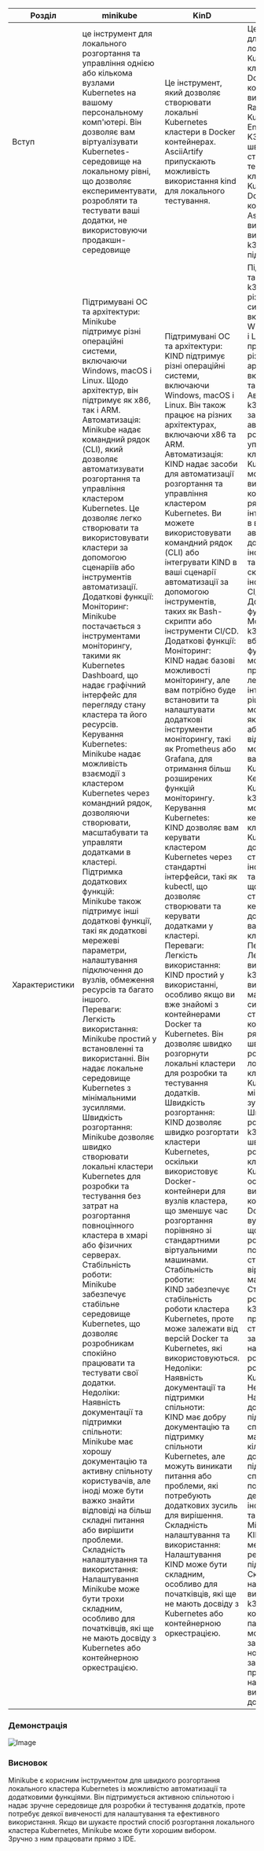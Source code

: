 | Розділ         | minikube | KinD | k3d |
|----------------|----------|------|-----|
| Вступ          | це інструмент для локального розгортання та управління однією або кількома вузлами Kubernetes на вашому персональному комп'ютері. Він дозволяє вам віртуалізувати Kubernetes-середовище на локальному рівні, що дозволяє експериментувати, розробляти та тестувати ваші додатки, не використовуючи продакшн-середовище | Це інструмент, який дозволяє створювати локальні Kubernetes кластери в Docker контейнерах. AsciiArtify припускають можливість використання kind для локального тестування. | Це інструмент для створення локальних Kubernetes кластерів в Docker контейнерах з використанням Rancher Kubernetes Engine (RKE). K3d дозволяє швидко створювати та тестувати кластери Kubernetes у Docker-контейнерах. AsciiArtify також вирішили використовувати k3d для підготовки PoC. |
| Характеристики | Підтримувані ОС та архітектури:<br/>Minikube підтримує різні операційні системи, включаючи Windows, macOS і Linux. Щодо архітектур, він підтримує як x86, так і ARM.<br/>Автоматизація:<br/>Minikube надає командний рядок (CLI), який дозволяє автоматизувати розгортання та управління кластером Kubernetes. Це дозволяє легко створювати та використовувати кластери за допомогою сценаріїв або інструментів автоматизації.<br/>Додаткові функції:<br/>Моніторинг: <br/>Minikube постачається з інструментами моніторингу, такими як Kubernetes Dashboard, що надає графічний інтерфейс для перегляду стану кластера та його ресурсів.<br/>Керування Kubernetes:<br/>Minikube надає можливість взаємодії з кластером Kubernetes через командний рядок, дозволяючи створювати, масштабувати та управляти додатками в кластері.<br/>Підтримка додаткових функцій:<br/> Minikube також підтримує інші додаткові функції, такі як додаткові мережеві параметри, налаштування підключення до вузлів, обмеження ресурсів та багато іншого. <br/>Переваги:<br/>Легкість використання: Minikube простий у встановленні та використанні. Він надає локальне середовище Kubernetes з мінімальними зусиллями.<br/>Швидкість розгортання: <br/>Minikube дозволяє швидко створювати локальні кластери Kubernetes для розробки та тестування без затрат на розгортання повноцінного кластера в хмарі або фізичних серверах.<br/>Стабільність роботи: <br/>Minikube забезпечує стабільне середовище Kubernetes, що дозволяє розробникам спокійно працювати та тестувати свої додатки.<br/>Недоліки:<br/>Наявність документації та підтримки спільноти: <br/>Minikube має хорошу документацію та активну спільноту користувачів, але іноді може бути важко знайти відповіді на більш складні питання або вирішити проблеми. <br/>Складність налаштування та використання:<br/>Налаштування Minikube може бути трохи складним, особливо для початківців, які ще не мають досвіду з Kubernetes або контейнерною оркестрацією. | Підтримувані ОС та архітектури:<br/> KIND підтримує різні операційні системи, включаючи Windows, macOS і Linux. Він також працює на різних архітектурах, включаючи x86 та ARM.<br/>Автоматизація: <br/>KIND надає засоби для автоматизації розгортання та управління кластером Kubernetes. Ви можете використовувати командний рядок (CLI) або інтегрувати KIND в ваші сценарії автоматизації за допомогою інструментів, таких як Bash-скрипти або інструменти CI/CD.<br/>Додаткові функції:<br/>Моніторинг: <br/>KIND надає базові можливості моніторингу, але вам потрібно буде встановити та налаштувати додаткові інструменти моніторингу, такі як Prometheus або Grafana, для отримання більш розширених функцій моніторингу.<br/>Керування Kubernetes: <br/>KIND дозволяє вам керувати кластером Kubernetes через стандартні інтерфейси, такі як kubectl, що дозволяє створювати та керувати додатками у кластері.<br/>Переваги:<br/>Легкість використання: <br/>KIND простий у використанні, особливо якщо ви вже знайомі з контейнерами Docker та Kubernetes. Він дозволяє швидко розгорнути локальні кластери для розробки та тестування додатків.<br/>Швидкість розгортання: <br/>KIND дозволяє швидко розгортати кластери Kubernetes, оскільки використовує Docker-контейнери для вузлів кластера, що зменшує час розгортання порівняно зі стандартними віртуальними машинами.<br/>Стабільність роботи: <br/>KIND забезпечує стабільність роботи кластера Kubernetes, проте може залежати від версій Docker та Kubernetes, які використовуються.<br/>Недоліки:<br/>Наявність документації та підтримки спільноти: <br/>KIND має добру документацію та підтримку спільноти Kubernetes, але можуть виникати питання або проблеми, які потребують додаткових зусиль для вирішення.<br/>Складність налаштування та використання: <br/>Налаштування KIND може бути складним, особливо для початківців, які ще не мають досвіду з Kubernetes або контейнерною оркестрацією. | Підтримувані ОС та архітектури: <br/>k3d підтримує різні операційні системи, включаючи Windows, macOS і Linux. Він також працює на різних архітектурах, включаючи x86 та ARM. <br/>Автоматизація:<br/> k3d надає засоби для автоматизації розгортання та управління кластером Kubernetes. Ви можете використовувати командний рядок (CLI) або інтегрувати k3d в ваші сценарії автоматизації за допомогою інструментів, таких як Bash-скрипти або інструменти CI/CD.<br/>Додаткові функції:<br/>Моніторинг: <br/>k3d не має вбудованих функцій моніторингу, проте ви можете легко інтегрувати рішення моніторингу, такі як Prometheus або Grafana, для відстеження та моніторингу вашого кластера Kubernetes. <br/>Керування Kubernetes: <br/>k3d надає вам можливість керувати кластером Kubernetes за допомогою стандартних інструментів, таких як kubectl, що дозволяє створювати та керувати додатками у вашому кластері.<br/>Переваги:<br/>Легкість використання: k3d простий у використанні і має зрозумілу синтаксичну структуру командного рядка. Він надає швидкий спосіб розгортання локального кластера Kubernetes з мінімальними зусиллями.<br/>Швидкість розгортання: <br/>k3d дозволяє швидко розгортати кластери Kubernetes, оскільки використовує контейнери Docker для вузлів кластера, що зменшує час розгортання порівняно зі стандартними віртуальними машинами.<br/>Стабільність роботи: <br/>k3d зазвичай працює стабільно, забезпечуючи надійне розгортання та роботу кластера Kubernetes.<br/>Недоліки:<br/>Наявність документації та підтримки спільноти: k3d має достатню кількість документації та підтримки спільноти, але порівняно з деякими іншими інструментами, такими як Minikube або KIND, може бути менша кількість ресурсів та підтримки.<br/>Складність налаштування та використання: <br/>k3d має кілька конфігураційних параметрів, які можуть бути заплутаними для новачків. Втім, загальний процес налаштування та використання є досить простим. |

### Демонстрація
![Image](../data/demo.gif)

### Висновок
Minikube є корисним інструментом для швидкого розгортання локального кластера Kubernetes із можливістю автоматизації та додатковими функціями. Він підтримується активною спільнотою і надає зручне середовище для розробки й тестування додатків, проте потребує деякої вивченості для налаштування та ефективного використання. Якщо ви шукаєте простий спосіб розгортання локального кластера Kubernetes, Minikube може бути хорошим вибором. <br/> Зручно з ним працювати прямо з IDE.